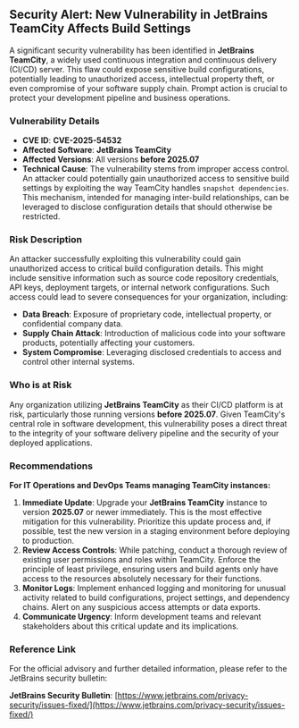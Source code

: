 ## Security Alert: New Vulnerability in JetBrains TeamCity Affects Build Settings

A significant security vulnerability has been identified in **JetBrains TeamCity**, a widely used continuous integration and continuous delivery (CI/CD) server. This flaw could expose sensitive build configurations, potentially leading to unauthorized access, intellectual property theft, or even compromise of your software supply chain. Prompt action is crucial to protect your development pipeline and business operations.

### Vulnerability Details

*   **CVE ID**: **CVE-2025-54532**
*   **Affected Software**: **JetBrains TeamCity**
*   **Affected Versions**: All versions **before 2025.07**
*   **Technical Cause**: The vulnerability stems from improper access control. An attacker could potentially gain unauthorized access to sensitive build settings by exploiting the way TeamCity handles `snapshot dependencies`. This mechanism, intended for managing inter-build relationships, can be leveraged to disclose configuration details that should otherwise be restricted.

### Risk Description

An attacker successfully exploiting this vulnerability could gain unauthorized access to critical build configuration details. This might include sensitive information such as source code repository credentials, API keys, deployment targets, or internal network configurations. Such access could lead to severe consequences for your organization, including:

*   **Data Breach**: Exposure of proprietary code, intellectual property, or confidential company data.
*   **Supply Chain Attack**: Introduction of malicious code into your software products, potentially affecting your customers.
*   **System Compromise**: Leveraging disclosed credentials to access and control other internal systems.

### Who is at Risk

Any organization utilizing **JetBrains TeamCity** as their CI/CD platform is at risk, particularly those running versions **before 2025.07**. Given TeamCity's central role in software development, this vulnerability poses a direct threat to the integrity of your software delivery pipeline and the security of your deployed applications.

### Recommendations

**For IT Operations and DevOps Teams managing TeamCity instances:**

1.  **Immediate Update**: Upgrade your **JetBrains TeamCity** instance to version **2025.07** or newer immediately. This is the most effective mitigation for this vulnerability. Prioritize this update process and, if possible, test the new version in a staging environment before deploying to production.
2.  **Review Access Controls**: While patching, conduct a thorough review of existing user permissions and roles within TeamCity. Enforce the principle of least privilege, ensuring users and build agents only have access to the resources absolutely necessary for their functions.
3.  **Monitor Logs**: Implement enhanced logging and monitoring for unusual activity related to build configurations, project settings, and dependency chains. Alert on any suspicious access attempts or data exports.
4.  **Communicate Urgency**: Inform development teams and relevant stakeholders about this critical update and its implications.

### Reference Link

For the official advisory and further detailed information, please refer to the JetBrains security bulletin:

**JetBrains Security Bulletin**: [https://www.jetbrains.com/privacy-security/issues-fixed/](https://www.jetbrains.com/privacy-security/issues-fixed/)